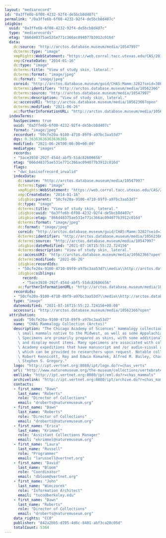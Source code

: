 ```yaml
---
layout: "mediarecord"
id: "0a3ffe6b-6f08-4232-92f4-de5bcb8d407c"
permalink: "/0a3ffe6b-6f08-4232-92f4-de5bcb8d407c"
idigbio:
  uuid: "0a3ffe6b-6f08-4232-92f4-de5bcb8d407c"
  type: "mediarecords"
  etag: "866d48375ae531e771c366ac094077b3912c016d"
  data:
    dc:source: "http://arctos.database.museum/media/10547997"
    dcterms:type: "image"
    xmpRights:WebStatement: "https://web.corral.tacc.utexas.edu/CAS/20161217-02/jpg/chas_mamm_3282.4.jpg"
    xmp:CreateDate: "2014-01-16"
    dc:type: "image"
    dcterms:title: "View of study skin, lateral."
    dcterms:format: "image/jpeg"
    dc:format: "image/jpeg"
    coreid: "http://arctos.database.museum/guid/CHAS:Mamm:3282?seid=3088355"
    dcterms:identifier: "http://arctos.database.museum/media/10562366"
    dcterms:source: "http://arctos.database.museum/media/10547997"
    dcterms:description: "View of study skin, lateral."
    ac:accessURI: "http://arctos.database.museum/media/10562366?open"
    dcterms:modified: "2021-06-26"
    ac:furtherInformationURL: "http://arctos.database.museum/media/10562366"
  indexTerms:
    hasSpecimen: true
    uuid: "0a3ffe6b-6f08-4232-92f4-de5bcb8d407c"
    format: "image/jpeg"
    recordset: "50cfe20a-9100-4710-89f9-a97bc3aa53d7"
    dqs: 0.36363636363636365
    modified: "2021-06-26T00:00:00+00:00"
    mediatype: "images"
    records:
    - "5ace3938-292f-454d-abf5-51dc82606656"
    etag: "866d48375ae531e771c366ac094077b3912c016d"
    flags:
    - "dwc_basisofrecord_invalid"
    indexData:
      dc:source: "http://arctos.database.museum/media/10547997"
      dcterms:type: "image"
      xmpRights:WebStatement: "https://web.corral.tacc.utexas.edu/CAS/20161217-02/jpg/chas_mamm_3282.4.jpg"
      xmp:CreateDate: "2014-01-16"
      idigbio:parent: "50cfe20a-9100-4710-89f9-a97bc3aa53d7"
      dc:type: "image"
      dcterms:title: "View of study skin, lateral."
      idigbio:uuid: "0a3ffe6b-6f08-4232-92f4-de5bcb8d407c"
      idigbio:etag: "866d48375ae531e771c366ac094077b3912c016d"
      dcterms:format: "image/jpeg"
      dc:format: "image/jpeg"
      coreid: "http://arctos.database.museum/guid/CHAS:Mamm:3282?seid=3088355"
      dcterms:identifier: "http://arctos.database.museum/media/10562366"
      dcterms:source: "http://arctos.database.museum/media/10547997"
      idigbio:dateModified: "2021-07-16T15:55:22.724156"
      dcterms:description: "View of study skin, lateral."
      ac:accessURI: "http://arctos.database.museum/media/10562366?open"
      dcterms:modified: "2021-06-26"
      idigbio:recordIds:
      - "50cfe20a-9100-4710-89f9-a97bc3aa53d7\\media\\http://arctos.database.museum/media/10562366"
      idigbio:siblings:
        record:
        - "5ace3938-292f-454d-abf5-51dc82606656"
      ac:furtherInformationURL: "http://arctos.database.museum/media/10562366"
    recordids:
    - "50cfe20a-9100-4710-89f9-a97bc3aa53d7\\media\\http://arctos.database.museum/media/10562366"
    type: "image"
    datemodified: "2021-07-16T15:55:22.724156+00:00"
    accessuri: "http://arctos.database.museum/media/10562366?open"
  attribution:
    uuid: "50cfe20a-9100-4710-89f9-a97bc3aa53d7"
    name: "CHAS Mammalogy Collection (Arctos)"
    description: "The Chicago Academy of Sciences’ mammalogy collection contains mostly\
      \ small mammals native to the Midwest, as well as some Appalachian species.\
      \ Specimens are primarily prepared as skins, with some additional osteological\
      \ and display mount items. Many specimens are associated with collectors or\
      \ Academy expeditions that have manuscript and /or audio-visual archival material,\
      \ which can be provided to researchers upon request. Notable collectors include\
      \ Robert Kennicott, Roy and Edwin Komarek, Alfred M. Bailey, Charles D. Brower,\
      \ Stephen S. Gregory."
    logo: "http://ipt.vertnet.org:8080/ipt/logo.do?r=chas_verts"
    url: "http://www.naturemuseum.org/the-museum/collections/vertebrates"
    emllink: "http://ipt.vertnet.org:8080/ipt/eml.do?r=chas_mammals"
    archivelink: "http://ipt.vertnet.org:8080/ipt/archive.do?r=chas_mammals"
    contacts:
    - first_name: "Dawn"
      last_name: "Roberts"
      role: "Director of Collections"
      email: "droberts@naturemuseum.org"
    - first_name: "Dawn"
      last_name: "Roberts"
      role: "Director of Collections"
      email: "droberts@naturemuseum.org"
    - first_name: "Erica"
      last_name: "Krimmel"
      role: "Assistant Collections Manager"
      email: "ekrimmel@naturemuseum.org"
    - first_name: "Laura"
      last_name: "Russell"
      role: "Programmer"
      email: "larussell@vertnet.org"
    - first_name: "David"
      last_name: "Bloom"
      role: "Coordinator"
      email: "dbloom@vertnet.org"
    - first_name: "John"
      last_name: "Wieczorek"
      role: "Information Architect"
      email: "tuco@berkeley.edu"
    - first_name: "Dawn"
      last_name: "Roberts"
      role: "Director of Collections"
      email: "droberts@naturemuseum.org"
    data_rights: "CC0"
    publisher: "842a2bb5-d705-4d6c-8401-abf3ca28c05d"
    totalCount: 5364
---
```

